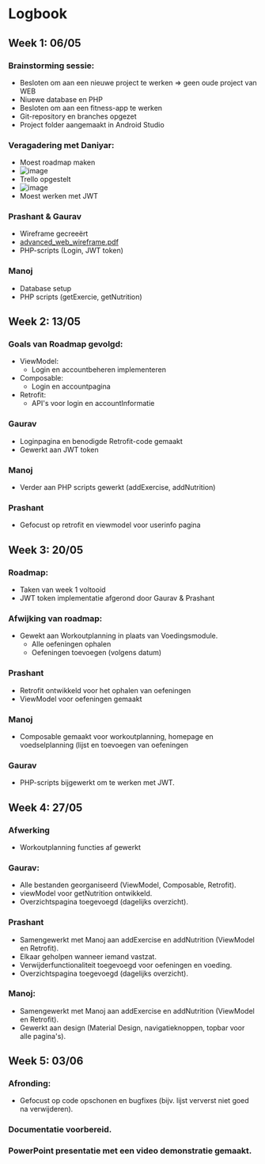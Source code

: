 # Logbook
## Week 1: 06/05
### Brainstorming sessie:
- Besloten om aan een nieuwe project te werken => geen oude project van WEB
- Niuewe database en PHP
- Besloten om aan een fitness-app te werken
- Git-repository en branches opgezet
- Project folder aangemaakt in Android Studio
### Veragadering met Daniyar:
-  Moest roadmap maken
-    ![image](https://github.com/prashantMAX/Project-Advanced-Web-and-Mobile-/assets/113712069/bfc70403-abcb-4243-8984-34ec3fb4337b)
-  Trello opgestelt
-  ![image](https://github.com/prashantMAX/Project-Advanced-Web-and-Mobile-/assets/113712069/6bc5989c-e298-4569-b7bb-47a1a50e7109)
-  Moest werken met JWT
### Prashant & Gaurav
-  Wireframe gecreeërt
-  [advanced_web_wireframe.pdf](https://github.com/user-attachments/files/15744886/advanced_web_wireframe.pdf)
-  PHP-scripts (Login, JWT token)
### Manoj 
- Database setup
- PHP scripts (getExercie, getNutrition)

## Week 2: 13/05
### Goals van Roadmap gevolgd:
- ViewModel:
   * Login  en accountbeheren implementeren
- Composable:
   * Login en accountpagina
- Retrofit:
   *  API's voor login en accountInformatie
### Gaurav
-  Loginpagina en benodigde Retrofit-code gemaakt
-  Gewerkt aan JWT token
### Manoj 
- Verder aan PHP scripts gewerkt (addExercise, addNutrition)
### Prashant
- Gefocust op retrofit en viewmodel voor userinfo pagina

## Week 3: 20/05
### Roadmap:
- Taken van week 1 voltooid
- JWT token implementatie afgerond door Gaurav & Prashant
### Afwijking van roadmap:
- Gewekt aan Workoutplanning in plaats van Voedingsmodule.
  * Alle oefeningen ophalen
  * Oefeningen toevoegen (volgens datum)
### Prashant 
- Retrofit ontwikkeld voor het ophalen van oefeningen
- ViewModel voor oefeningen gemaakt
### Manoj
- Composable gemaakt voor workoutplanning, homepage en voedselplanning (lijst en toevoegen van oefeningen
### Gaurav
- PHP-scripts bijgewerkt om te werken met JWT.

## Week 4: 27/05
### Afwerking
- Workoutplanning functies af gewerkt
### Gaurav:
- Alle bestanden georganiseerd (ViewModel, Composable, Retrofit).
- viewModel voor getNutrition ontwikkeld.
- Overzichtspagina toegevoegd (dagelijks overzicht).

### Prashant
- Samengewerkt met Manoj aan addExercise en addNutrition (ViewModel en Retrofit).
- Elkaar geholpen wanneer iemand vastzat.
- Verwijderfunctionaliteit toegevoegd voor oefeningen en voeding.
- Overzichtspagina toegevoegd (dagelijks overzicht).

### Manoj:
- Samengewerkt met Manoj aan addExercise en addNutrition (ViewModel en Retrofit).
- Gewerkt aan design (Material Design, navigatieknoppen, topbar voor alle pagina's).
## Week 5: 03/06
### Afronding:
- Gefocust op code opschonen en bugfixes (bijv. lijst ververst niet goed na verwijderen).
### Documentatie voorbereid.
### PowerPoint presentatie met een video demonstratie gemaakt.
